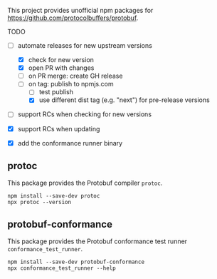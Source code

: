 This project provides unofficial npm packages for https://github.com/protocolbuffers/protobuf.

TODO
- [ ] automate releases for new upstream versions
  - [x] check for new version
  - [x] open PR with changes
  - [ ] on PR merge: create GH release
  - [ ] on tag: publish to npmjs.com
    - [ ] test publish 
    - [x] use different dist tag (e.g. "next") for pre-release versions
- [ ] support RCs when checking for new versions
- [x] support RCs when updating
- [x] add the conformance runner binary


## protoc

This package provides the Protobuf compiler `protoc`.

```shell script
npm install --save-dev protoc
npx protoc --version 
```

## protobuf-conformance

This package provides the Protobuf conformance test runner `conformance_test_runner`.

```shell script
npm install --save-dev protobuf-conformance
npx conformance_test_runner --help 
```

